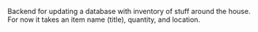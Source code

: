 Backend for updating a database with inventory of stuff around the house. For now it takes an item name (title), quantity, and location.